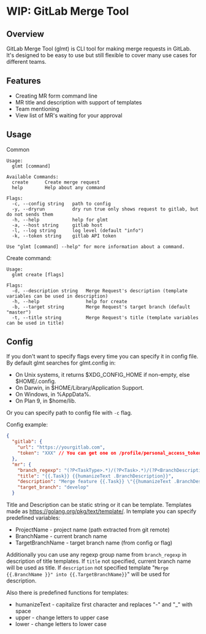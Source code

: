 # WIP: GitLab Merge Tool

## Overview
GitLab Merge Tool (glmt) is CLI tool for making merge requests in GitLab. It's designed to be easy to use but still flexible to cover many use cases for different teams.

## Features
* Creating MR form command line
* MR title and description with support of templates
* Team mentioning
* View list of MR's waiting for your approval

## Usage

Common
```
Usage:
  glmt [command]

Available Commands:
  create      Create merge request
  help        Help about any command

Flags:
  -c, --config string   path to config
  -y, --dryrun          dry run true only shows request to gitlab, but do not sends them
  -h, --help            help for glmt
  -a, --host string     gitlab host
  -l, --log string      log level (default "info")
  -k, --token string    gitlab API token

Use "glmt [command] --help" for more information about a command.
```

Create command:
```
Usage:
  glmt create [flags]

Flags:
  -d, --description string   Merge Request's description (template variables can be used in description)
  -h, --help                 help for create
  -b, --target string        Merge Request's target branch (default "master")
  -t, --title string         Merge Request's title (template variables can be used in title)
```

## Config

If you don't want to specify flags every time you can specify it in config file. By default glmt searches for glmt.config in:
* On Unix systems, it returns $XDG_CONFIG_HOME if non-empty, else $HOME/.config.
* On Darwin, in $HOME/Library/Application Support.
* On Windows, in %AppData%.
* On Plan 9, in $home/lib.

Or you can specify path to config file with `-c` flag.

Config example:
```json
{
  "gitlab": {
  	"url": "https://yourgitlab.com",
  	"token": "XXX" // You can get one on /profile/personal_access_tokens page
  },
  "mr": {
    "branch_regexp": "(?P<TaskType>.*)/(?P<Task>.*)/(?P<BranchDescription>.*)",
    "title": "{{.Task}} {{humanizeText .BranchDescription}}",
    "description": "Merge feature {{.Task}} \"{{humanizeText .BranchDescription}}\" into {{.TargetBranchName}}",
    "target_branch": "develop"
  }

```

Title and Description can be static string or it can be template. Templates made as https://golang.org/pkg/text/template/. In template you can specify predefined variables:
* ProjectName - project name (path extracted from git remote)
* BranchName - current branch name
* TargetBranchName - target branch name (from config or flag)

Additionally you can use any regexp group name from `branch_regexp` in description of title templates. If `title` not specified, current branch name will be used as title. If `description` not specified template "`Merge {{.BranchName }}" into {{.TargetBranchName}}`" will be used for description.

Also there is predefined functions for templates:
* humanizeText - capitalize first character and replaces "-" and "_" with space
* upper - change letters to upper case
* lower - change letters to lower case
